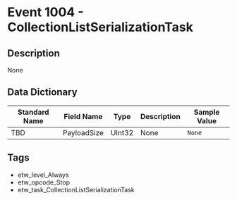# Event 1004 - CollectionListSerializationTask

## Description
None

## Data Dictionary
|Standard Name|Field Name|Type|Description|Sample Value|
|---|---|---|---|---|
|TBD|PayloadSize|UInt32|None|`None`|

## Tags
* etw_level_Always
* etw_opcode_Stop
* etw_task_CollectionListSerializationTask